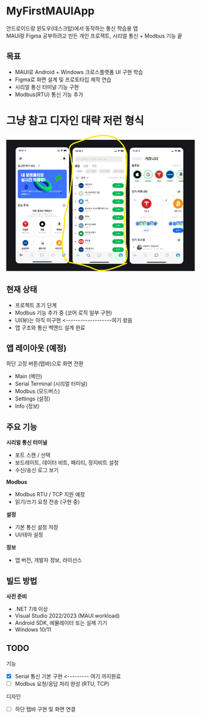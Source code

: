 # MyFirstMAUIApp

안드로이드랑 윈도우(데스크탑)에서 동작하는 통신 학습용 앱  
MAUI랑 Figma 공부하려고 만든 개인 프로젝트, 시리얼 통신 + Modbus 기능 끝




## 목표
- MAUI로 Android + Windows 크로스플랫폼 UI 구현 학습
- Figma로 화면 설계 및 프로토타입 제작 연습
- 시리얼 통신 터미널 기능 구현
- Modbus(RTU) 통신 기능 추가



# 그냥 참고 디자인 대략 저런 형식

![앱 스크린샷](Etc/img01.png)

## 현재 상태
- 프로젝트 초기 단계
- Modbus 기능 추가 중 (코어 로직 일부 구현)   
- UI(뷰)는 아직 미구현   <-------------------여기 왔음
- 앱 구조와 통신 백엔드 설계 완료


## 앱 레이아웃 (예정)
하단 고정 버튼(탭바)으로 화면 전환
- Main (메인)
- Serial Terminal (시리얼 터미널)
- Modbus (모드버스)
- Settings (설정)
- Info (정보)

## 주요 기능
**시리얼 통신 터미널**
- 포트 스캔 / 선택
- 보드레이트, 데이터 비트, 패리티, 정지비트 설정
- 수신/송신 로그 보기

**Modbus**
- Modbus RTU / TCP 지원 예정
- 읽기/쓰기 요청 전송 (구현 중)

**설정**
- 기본 통신 설정 저장
- UI/테마 설정

**정보**
- 앱 버전, 개발자 정보, 라이선스

## 빌드 방법
**사전 준비**
- .NET 7/8 이상
- Visual Studio 2022/2023 (MAUI workload)
- Android SDK, 에뮬레이터 또는 실제 기기
- Windows 10/11


## TODO
기능
- [x] Serial 통신 기본 구현 <--------- 여기 까지완료 
- [ ] Modbus 요청/응답 처리 완성 (RTU, TCP)  

디자인 
- [ ] 하단 탭바 구현 및 화면 연결

